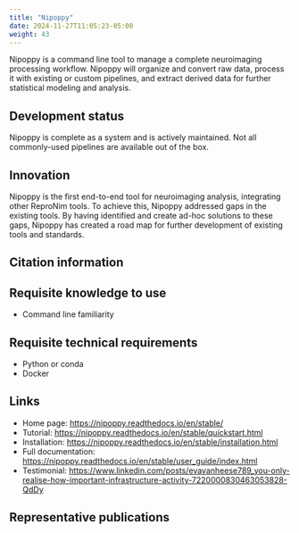 ```yaml
---
title: "Nipoppy"
date: 2024-11-27T11:05:23-05:00
weight: 43
---
```


Nipoppy is a command line tool to manage a complete neuroimaging processing workflow.  Nipoppy will organize and convert raw data, process it with existing or custom pipelines, and extract derived data for further statistical modeling and analysis.

## Development status

Nipoppy is complete as a system and is actively maintained.  Not all commonly-used pipelines are available out of the box.

## Innovation

Nipoppy is the first end-to-end tool for neuroimaging analysis, integrating other ReproNim tools.  To achieve this, Nipoppy addressed gaps in the existing tools.  By having identified and create ad-hoc solutions to these gaps, Nipoppy has created a road map for further development of existing tools and standards.

## Citation information

## Requisite knowledge to use

- Command line familiarity

## Requisite technical requirements

- Python or conda
- Docker

## Links

- Home page: https://nipoppy.readthedocs.io/en/stable/
- Tutorial: https://nipoppy.readthedocs.io/en/stable/quickstart.html
- Installation: https://nipoppy.readthedocs.io/en/stable/installation.html
- Full documentation: https://nipoppy.readthedocs.io/en/stable/user_guide/index.html
- Testimonial: https://www.linkedin.com/posts/evavanheese789_you-only-realise-how-important-infrastructure-activity-7220000830463053828-QdDy

## Representative publications

